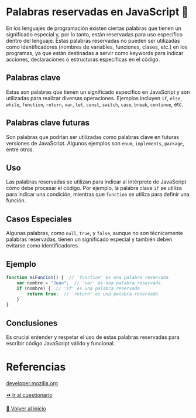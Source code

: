 # Palabras reservadas en JavaScript 🚀

En los lenguajes de programación existen ciertas palabras que tienen un significado especial y, por lo tanto, están reservadas para uso específico dentro del lenguaje. Estas palabras reservadas no pueden ser utilizadas como identificadores (nombres de variables, funciones, clases, etc.) en los programas, ya que están destinadas a servir como keywords para indicar acciones, declaraciones o estructuras específicas en el código.

## Palabras clave
Estas son palabras que tienen un significado específico en JavaScript y son utilizadas para realizar diversas operaciones. Ejemplos incluyen `if`, `else`, `while`, `function`, `return`, `var`, `let`, `const`, `switch`, `case`, `break`, `continue`, etc.

## Palabras clave futuras
Son palabras que podrían ser utilizadas como palabras clave en futuras versiones de JavaScript. Algunos ejemplos son `enum`, `implements`, `package`, entre otros.

## Uso
Las palabras reservadas se utilizan para indicar al intérprete de JavaScript cómo debe procesar el código. Por ejemplo, la palabra clave `if` se utiliza para indicar una condición, mientras que `function` se utiliza para definir una función.

## Casos Especiales
Algunas palabras, como `null`, `true`, y `false`, aunque no son técnicamente palabras reservadas, tienen un significado especial y también deben evitarse como identificadores.

## Ejemplo
```javascript
function miFuncion() {  // 'function' es una palabra reservada
    var nombre = "Juan";  // 'var' es una palabra reservada
    if (nombre) {  // 'if' es una palabra reservada
        return true;  // 'return' es una palabra reservada
    }
}
```

## Conclusiones
Es crucial entender y respetar el uso de estas palabras reservadas para escribir código JavaScript válido y funcional.

# Referencias
[developer.mozilla.org](https://developer.mozilla.org/en-US/docs/Web/JavaScript/Reference/Lexical_grammar)

[⏪ Ir al cuestionario](../../cuestionarios/01-introduccion/01-palabras-reservadas.md)

[🏡 Volver al inicio](../../readme.md)
